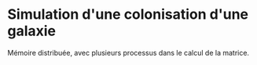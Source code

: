 # Simulation d'une colonisation d'une galaxie

Mémoire distribuée, avec plusieurs processus dans le calcul de la matrice.